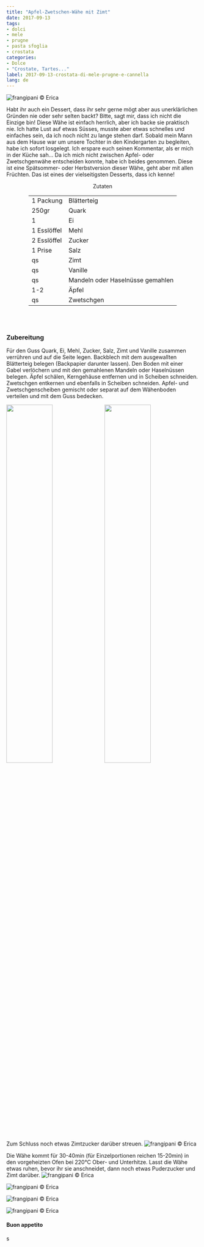 ```yaml
---
title: "Apfel-Zwetschen-Wähe mit Zimt"
date: 2017-09-13
tags:
- dolci 
- mele 
- prugne
- pasta sfoglia
- crostata
categories:
- Dolce
- "Crostate, Tartes..." 
label: 2017-09-13-crostata-di-mele-prugne-e-cannella
lang: de 
---
```

![](../2017-09-13-crostata-di-mele-prugne-e-cannella/header.jpg "frangipani © Erica")

Habt ihr auch ein Dessert, dass ihr sehr gerne mögt aber aus unerklärlichen Gründen nie oder sehr selten backt? Bitte, sagt mir, dass ich nicht die Einzige bin! Diese Wähe ist einfach herrlich, aber ich backe sie praktisch nie. Ich hatte Lust auf etwas Süsses, musste aber etwas schnelles und einfaches sein, da ich noch nicht zu lange stehen darf. Sobald mein Mann aus dem Hause war um unsere Tochter in den Kindergarten zu begleiten, habe ich sofort losgelegt. Ich erspare euch seinen Kommentar, als er mich in der Küche sah... Da ich mich nicht zwischen Apfel- oder Zwetschgenwähe entscheiden konnte, habe ich beides genommen. Diese ist eine Spätsommer- oder Herbstversion dieser Wähe, geht aber mit allen Früchten. Das ist eines der vielseitigsten Desserts, dass ich kenne!

<div id="wrapper" style="text-align: center">
  <div id="yourdiv" style="display: inline-block;">
    <div class="ingredients">
      <div class="ingredients-title">Zutaten</div>
      <table>
        <tbody>
          </tr>
          <tr>
            <td>1 Packung</td>
            <td>Blätterteig</td>
          </tr>
          <tr>
            <td>250gr</td>
            <td>Quark</td>
          </tr>
          <tr>
            <td>1</td>
            <td>Ei</td>
          </tr>
          <tr>
            <td>1 Esslöffel</td>
            <td>Mehl</td>
          </tr>
          <tr>
            <td>2 Esslöffel</td>
            <td>Zucker</td>
          </tr>
          <tr>
            <td>1 Prise</td>
            <td>Salz</td>
          </tr>
          <tr>
            <td>qs</td>
            <td>Zimt</td>
          </tr>
          <tr>
            <td>qs</td>
            <td>Vanille</td>
          </tr>
          <tr>
            <td>qs</td>
            <td>Mandeln oder Haselnüsse gemahlen</td>
           </tr>
          <tr>
            <td>1-2</td>
            <td>Äpfel</td>
          </tr>
          <tr>
            <td>qs</td>
            <td>Zwetschgen</td>
          </tr>
        </tbody>
      </table>
      <br></br>
    </div>
  </div>
</div>


<h3>
  <font color="grey">
    <i class="fa fa-cogs"></i>
  </font> Zubereitung
</h3>

Für den Guss Quark, Ei, Mehl, Zucker, Salz, Zimt und Vanille zusammen verrühren und auf die Seite legen. Backblech mit dem ausgewallten Blätterteig belegen (Backpapier darunter lassen). Den Boden mit einer Gabel verlöchern und mit den gemahlenen Mandeln oder Haselnüssen belegen. Äpfel schälen, Kerngehäuse entfernen und in Scheiben schneiden. Zwetschgen entkernen und ebenfalls in Scheiben schneiden. Apfel- und Zwetschgenscheiben gemischt oder separat auf dem Wähenboden verteilen und mit dem Guss bedecken.
<p>
  <div style="width: 100%; margin-bottom: ">
    <img style="float: left; width: 49%; margin-right: 1%" src="../2017-09-13-crostata-di-mele-prugne-e-cannella/pastellamele.jpg" alt="" title="frangipani © Erica" />
    <img style="float: left; width: 49%; margin-left: 1%" src="../2017-09-13-crostata-di-mele-prugne-e-cannella/pastellaprugne.jpg" alt="" title="frangipani © Erica" />
    <div style="clear: both"></div>
  </div>
</p>

Zum Schluss noch etwas Zimtzucker darüber streuen.
![](../2017-09-13-crostata-di-mele-prugne-e-cannella/teglia.jpg "frangipani © Erica")

Die Wähe kommt für 30-40min (für Einzelportionen reichen 15-20min) in den vorgeheizten Ofen bei 220°C Ober- und Unterhitze. Lasst die Wähe etwas ruhen, bevor ihr sie anschneidet, dann noch etwas Puderzucker und Zimt darüber.
![](../2017-09-13-crostata-di-mele-prugne-e-cannella/risultato1.jpg "frangipani © Erica")

![](../2017-09-13-crostata-di-mele-prugne-e-cannella/risultato2.jpg "frangipani © Erica")

![](../2017-09-13-crostata-di-mele-prugne-e-cannella/risultato3.jpg "frangipani © Erica")

![](../2017-09-13-crostata-di-mele-prugne-e-cannella/risultato4.jpg "frangipani © Erica")

<h4>Buon appetito
  <font color="red">
    <i class="fa fa-smile-o"></i>
  </font>
</h4>s
